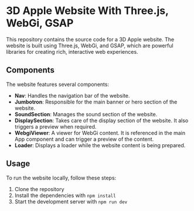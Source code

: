 # 3D Apple Website With Three.js, WebGi, GSAP

This repository contains the source code for a 3D Apple website. The website is built using Three.js, WebGi, and GSAP, which are powerful libraries for creating rich, interactive web experiences.

## Components

The website features several components:

- **Nav**: Handles the navigation bar of the website.
- **Jumbotron**: Responsible for the main banner or hero section of the website.
- **SoundSection**: Manages the sound section of the website.
- **DisplaySection**: Takes care of the display section of the website. It also triggers a preview when required.
- **WebgiViewer**: A viewer for WebGi content. It is referenced in the main App component and can trigger a preview of the content.
- **Loader**: Displays a loader while the website content is being prepared.

## Usage

To run the website locally, follow these steps:

1. Clone the repository
2. Install the dependencies with `npm install`
3. Start the development server with `npm run dev`
